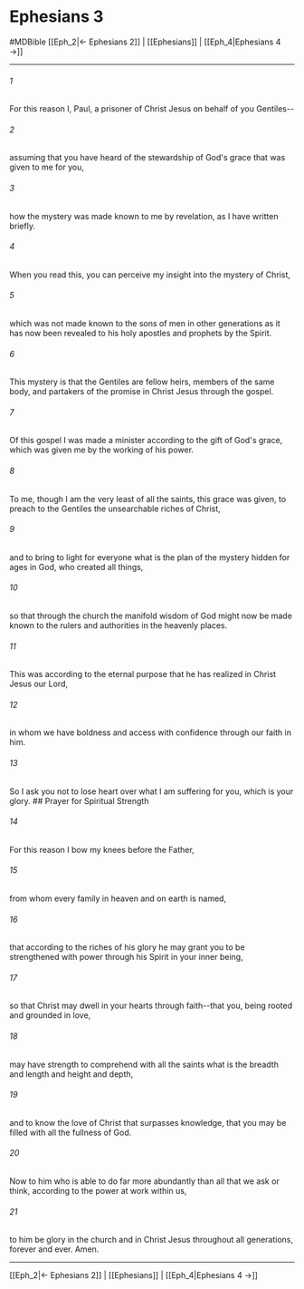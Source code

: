 # Ephesians 3
#MDBible
[[Eph_2|← Ephesians 2]] | [[Ephesians]] | [[Eph_4|Ephesians 4 →]]

***

###### 1 

For this reason I, Paul, a prisoner of Christ Jesus on behalf of you Gentiles-- 

###### 2 

assuming that you have heard of the stewardship of God's grace that was given to me for you, 

###### 3 

how the mystery was made known to me by revelation, as I have written briefly. 

###### 4 

When you read this, you can perceive my insight into the mystery of Christ, 

###### 5 

which was not made known to the sons of men in other generations as it has now been revealed to his holy apostles and prophets by the Spirit. 

###### 6 

This mystery is that the Gentiles are fellow heirs, members of the same body, and partakers of the promise in Christ Jesus through the gospel. 

###### 7 

Of this gospel I was made a minister according to the gift of God's grace, which was given me by the working of his power. 

###### 8 

To me, though I am the very least of all the saints, this grace was given, to preach to the Gentiles the unsearchable riches of Christ, 

###### 9 

and to bring to light for everyone what is the plan of the mystery hidden for ages in God, who created all things, 

###### 10 

so that through the church the manifold wisdom of God might now be made known to the rulers and authorities in the heavenly places. 

###### 11 

This was according to the eternal purpose that he has realized in Christ Jesus our Lord, 

###### 12 

in whom we have boldness and access with confidence through our faith in him. 

###### 13 

So I ask you not to lose heart over what I am suffering for you, which is your glory. ## Prayer for Spiritual Strength 

###### 14 

For this reason I bow my knees before the Father, 

###### 15 

from whom every family in heaven and on earth is named, 

###### 16 

that according to the riches of his glory he may grant you to be strengthened with power through his Spirit in your inner being, 

###### 17 

so that Christ may dwell in your hearts through faith--that you, being rooted and grounded in love, 

###### 18 

may have strength to comprehend with all the saints what is the breadth and length and height and depth, 

###### 19 

and to know the love of Christ that surpasses knowledge, that you may be filled with all the fullness of God. 

###### 20 

Now to him who is able to do far more abundantly than all that we ask or think, according to the power at work within us, 

###### 21 

to him be glory in the church and in Christ Jesus throughout all generations, forever and ever. Amen. 

***

[[Eph_2|← Ephesians 2]] | [[Ephesians]] | [[Eph_4|Ephesians 4 →]]
